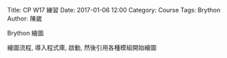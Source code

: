 Title: CP W17 練習
Date: 2017-01-06 12:00
Category: Course
Tags: Brython
Author: 陳崴

Brython 繪圖

<!-- PELICAN_END_SUMMARY -->

<p>繪圖流程, 導入程式庫, 啟動, 然後引用各種模組開始繪圖</p>
<!-- 導入 Brython 標準程式庫 -->

<script type="text/javascript" 
    src="https://cdn.rawgit.com/brython-dev/brython/master/www/src/brython_dist.js">
</script>

<!-- 啟動 Brython -->

<script>
window.onload=function(){
brython(1);
}
</script>

<canvas id="guitarchord" width="400" height="400"></canvas>
<script type="text/python3">
from browser import document as doc
from browser import timer
import math
canvas = doc["guitarchord"]
ctx = canvas.getContext("2d")

#取畫布的寬跟高
width = canvas.width
height = canvas.height

# 畫圓函式
def circle(x,y,r):
    ctx.beginPath()
    ctx.arc(x, y, r, 0, math.pi*2, True)
    ctx.fill()
    ctx.closePath()
    
def line(x1, y1, x2, y2):
    ctx.beginPath()
    ctx.lineWidth = 1
    ctx.moveTo(x1, y1)
    ctx.lineTo(x2, y2)
    ctx.strokeStyle = "blue"
    ctx.stroke()
    ctx.closePath()

line(200, 200, 200, 300)
circle(200, 200, 5)

x1 = 200
y1 = 200
r = 100
deg = math.pi/180

theta = 0
#每隔特定時間, 進行動畫繪製
def animate():
    global theta
    #刷新畫布
    ctx.clearRect(0, 0, width, height)
    #逐一重新繪製直線與圓心球
    x2 = x1 + r*math.cos(theta*deg)
    y2 = y1 + r*math.sin(theta*deg)
    line(x1, y1, x2, y2)
    #再加一條小線段
    x3 = x2 + 50*math.cos(10*theta*deg)
    y3 = y2 + 50*math.sin(10*theta*deg)
    line(x2, y2, x3, y3)
    circle(x1, y1, 5)
    theta += 1
    
timer.set_interval(animate, 50)
</script>


    



